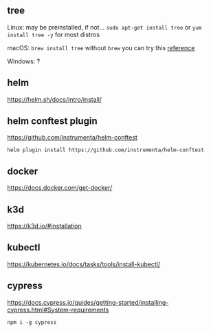 ## tree

Linux: may be preinstalled, if not... `sudo apt-get install tree` or `yum install tree -y` for most distros

macOS: `brew install tree` without `brew` you can try this [reference](https://gist.github.com/fscm/9eee2784f101f21515d66321180aef0f)

Windows: ?

## helm

https://helm.sh/docs/intro/install/

## helm conftest plugin

https://github.com/instrumenta/helm-conftest

`helm plugin install https://github.com/instrumenta/helm-conftest`

## docker

https://docs.docker.com/get-docker/

## k3d

https://k3d.io/#installation

## kubectl

https://kubernetes.io/docs/tasks/tools/install-kubectl/

## cypress

https://docs.cypress.io/guides/getting-started/installing-cypress.html#System-requirements

`npm i -g cypress`
